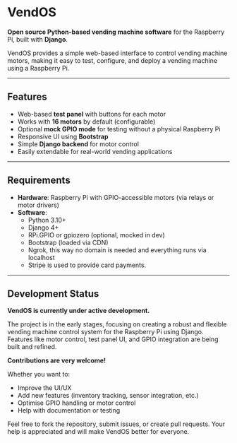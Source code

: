 # VendOS

**Open source Python-based vending machine software** for the Raspberry Pi, built with **Django**.  

VendOS provides a simple web-based interface to control vending machine motors, making it easy to test, configure, and deploy a vending machine using a Raspberry Pi.

---

## Features

- Web-based **test panel** with buttons for each motor  
- Works with **16 motors** by default (configurable)  
- Optional **mock GPIO mode** for testing without a physical Raspberry Pi  
- Responsive UI using **Bootstrap**  
- Simple **Django backend** for motor control  
- Easily extendable for real-world vending applications  

---

## Requirements

- **Hardware**: Raspberry Pi with GPIO-accessible motors (via relays or motor drivers)  
- **Software**:
  - Python 3.10+  
  - Django 4+  
  - RPi.GPIO or gpiozero (optional, mocked in dev)  
  - Bootstrap (loaded via CDN)  
  - Ngrok, this way no domain is needed and everything runs via localhost
  - Stripe is used to provide card payments. 

---

## Development Status

**VendOS is currently under active development.**  

The project is in the early stages, focusing on creating a robust and flexible vending machine control system for the Raspberry Pi using Django. Features like motor control, test panel UI, and GPIO integration are being built and refined.

**Contributions are very welcome!**  

Whether you want to:
- Improve the UI/UX  
- Add new features (inventory tracking, sensor integration, etc.)  
- Optimise GPIO handling or motor control  
- Help with documentation or testing  

Feel free to fork the repository, submit issues, or create pull requests. Your help is appreciated and will make VendOS better for everyone.
